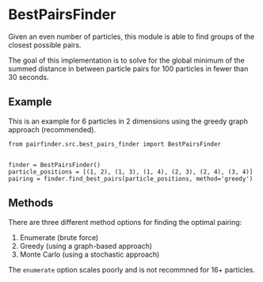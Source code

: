# BestPairsFinder

Given an even number of particles, this module is able to find groups of the closest possible pairs.

The goal of this implementation is to solve for the global minimum of the summed distance in between particle pairs for 100 particles in fewer than 30 seconds.

## Example

This is an example for 6 particles in 2 dimensions using the greedy graph approach (recommended).

```
from pairfinder.src.best_pairs_finder import BestPairsFinder


finder = BestPairsFinder()
particle_positions = [(1, 2), (1, 3), (1, 4), (2, 3), (2, 4), (3, 4)]
pairing = finder.find_best_pairs(particle_positions, method='greedy')
```

## Methods

There are three different method options for finding the optimal pairing:

1. Enumerate (brute force)
2. Greedy (using a graph-based approach)
3. Monte Carlo (using a stochastic approach)

The ```enumerate``` option scales poorly and is not recommned for 16+ particles.
